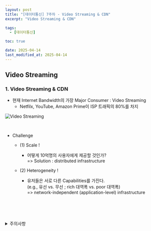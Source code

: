 ```yaml
---
layout: post
title: "[데이터통신] 7주차 - Video Streaming & CDN"
excerpt: "Video Streaming & CDN"

tags:
  - [데이터통신]

toc: true

date: 2025-04-14
last_modified_at: 2025-04-14
---
```

## Video Streaming
### 1. Video Streaming & CDN  
- 현재 Internet Bandwidth의 가장 Major Consumer : Video Streaming  
  - Netfilx, YouTube, Amazon Prime이 ISP 트래픽의 80%를 차지  

![Video Streaming][def]  

<br>

- Challenge
  - (1) Scale !
    - 어떻게 10억명의 사용자에게 제공할 것인가?  
    => Solution : distributed infrastructure  

  - (2) Heterogeneity !  
    - 유저들은 서로 다른 Capabilities를 가진다.  
    (e.g., 유선 vs. 무선 ; rich 대역폭 vs. poor 대역폭)  
    => network-independent (application-level) infrastructure

<br>
<br>
<br>
<br>
<details>
<summary>주의사항</summary>
<div markdown="1">

이 포스팅은 강원대학교 김도형 교수님의 데이터통신 수업을 들으며 내용을 정리 한 것입니다.  
수업 내용에 대한 저작권은 교수님께 있으니,  
다른 곳으로의 무분별한 내용 복사를 자제해 주세요.

</div>
</details>

[def]: https://i.imgur.com/aMlLIkx.png
